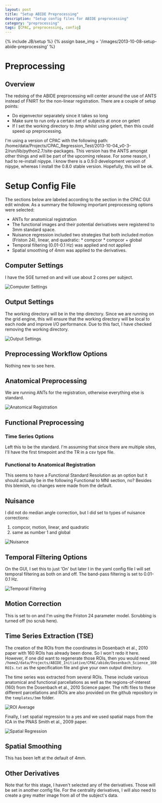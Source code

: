 ```yaml
---
layout: post
title: "Setup ABIDE Preprocessing"
description: "Setup config files for ABIDE preprocessing"
category: "preprocessing"
tags: [CPAC, preprocessing, config]
---
```

{% include JB/setup %}
{% assign base_img = '/images/2013-10-08-setup-abide-preprocessing' %}

#  Preprocessing

## Overview

The redoing of the ABIDE preprocessing will center around the use of ANTS instead of FNIRT for the non-linear registration. There are a couple of setup points:

* Do eigenvector separately since it takes so long
* Make sure to run only a certain set of subjects at once on gelert
* If I set the working directory to /tmp whilst using gelert, then this could speed up preprocessing.

I'm using a version of CPAC with the following path: /home/data/Projects/CPAC_Regression_Test/2013-10-04_v0-3-2/run/lib/python2.7/site-packages. This version has the ANTS amongst other things and will be part of the upcoming release. For some reason, I had to re-install nipype. I know there is a 0.9.0 development version of nipype, whereas I install the 0.8.0 stable version. Hopefully, this will be ok.

# Setup Config File

The sections below are labeled according to the section in the CPAC GUI edit window. As a summary the following important preprocessing options were selected:

* ANTs for anatomical registration
* The functional images and their potential derivatives were registered to 3mm standard space.
* Nuisance regression included two strategies that both included motion (Friston 24), linear, and quadratic:
		* compcor
		* compcor + global
* Temporal filtering (0.01-0.1 Hz) was applied and not applied
* Spatial smoothing of 4mm was applied to the derivatives.

## Computer Settings

I have the SGE turned on and will use about 2 cores per subject.

![Computer Settings]({{base_img}}/computer_settings.png)

## Output Settings

The working directory will be in the tmp directory. Since we are running on the grid engine, this will ensure that the working directory will be local to each node and improve I/O performance. Due to this fact, I have checked removing the working directory.

![Output Settings]({{base_img}}/output_settings.png)

## Preprocessing Workflow Options

Nothing new to see here.

## Anatomical Preprocessing

We are running ANTs for the registration, otherwise everything else is standard.

![Anatomical Registration]({{base_img}}/anatomical_registration.png)


## Functional Preprocessing

### Time Series Options

Left this to be the standard. I'm assuming that since there are multiple sites, I'll have the first timepoint and the TR in a csv type file.

### Functional to Anatomical Registration

This seems to have a Functional Standard Resolution as an option but it should actually be in the following Functional to MNI section, no? Besides this blemish, no changes were made from the default.


## Nuisance

I did not do median angle correction, but I did set to types of nuisance corrections:

1. compcor, motion, linear, and quadratic
2. same as number 1 and global

![Nuisance]({{base_img}}/nuisance.png)


## Temporal Filtering Options

On the GUI, I set this to just 'On' but later I in the yaml config file I will set temporal filtering as both on and off. The band-pass filtering is set to 0.01-0.1 Hz.

![Temporal Filtering]({{base_img}}/temporal_filtering.png)


## Motion Correction

This is set to on and I'm using the Friston 24 parameter model. Scrubbing is turned off (no scrub here).


## Time Series Extraction (TSE)

The creation of the ROIs from the coordinates in Dosenbach et al., 2010 paper with 160 ROIs has already been done. So I won't redo it here. However, if one did want to regenerate those ROIs, then you would need `/home2/data/Projects/ABIDE_Initiative/CPAC/abide/Dosenbach_Science_160ROIs.txt` as the specification file and give your own output directory.

The time series was extracted from several ROIs. These include various anatomical and functional parcellations as well as the regions-of-interest (160) from the Dosenbach et al., 2010 Science paper. The nifti files to these different parcellations and ROIs are also provided on the github repository in the `templates/3mm` folder.

![ROI Average]({{base_img}}/roi_average.png)

Finally, I set spatial regression to a yes and we used spatial maps from the ICA in the PNAS Smith et al., 2009 paper.

![Spatial Regression]({{base_img}}/spatial_regression.png)

## Spatial Smoothing

This has been left at the default of 4mm.

## Other Derivatives

Note that for this stage, I haven't selected any of the derivatives. Those will be set in another config file. For the centrality derivatives, I will also need to create a grey matter image from all of the subject's data.